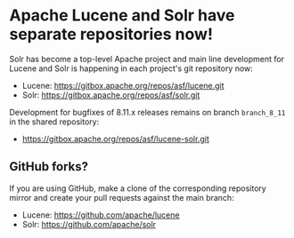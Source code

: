 <!--
    Licensed to the Apache Software Foundation (ASF) under one or more
    contributor license agreements.  See the NOTICE file distributed with
    this work for additional information regarding copyright ownership.
    The ASF licenses this file to You under the Apache License, Version 2.0
    the "License"); you may not use this file except in compliance with
    the License.  You may obtain a copy of the License at

        http://www.apache.org/licenses/LICENSE-2.0

    Unless required by applicable law or agreed to in writing, software
    distributed under the License is distributed on an "AS IS" BASIS,
    WITHOUT WARRANTIES OR CONDITIONS OF ANY KIND, either express or implied.
    See the License for the specific language governing permissions and
    limitations under the License.
 -->

# Apache Lucene and Solr have separate repositories now!

Solr has become a top-level Apache project and main line 
development for Lucene and Solr is happening in each 
project's git repository now:

- Lucene: <https://gitbox.apache.org/repos/asf/lucene.git>
- Solr: <https://gitbox.apache.org/repos/asf/solr.git>

Development for bugfixes of 8.11.x releases remains on branch
`branch_8_11` in the shared repository:

- https://gitbox.apache.org/repos/asf/lucene-solr.git

## GitHub forks?

If you are using GitHub, make a clone of the corresponding repository
mirror and create your pull requests against the main branch:

- Lucene: <https://github.com/apache/lucene>
- Solr: <https://github.com/apache/solr>

